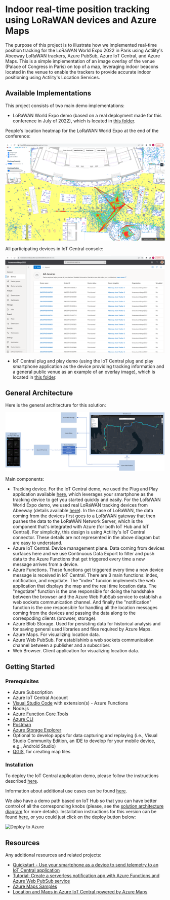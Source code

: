 # Indoor real-time position tracking using LoRaWAN devices and Azure Maps

The purpose of this project is to illustrate how we implemented real-time position tracking for the LoRaWAN World Expo 2022 in Paris using Actility's Abeeway LoRaWAN trackers, Azure PubSub, Azure IoT Central, and Azure Maps. This is a simple implementation of an image overlay of the venue (Palace of Congress in Paris) on top of a map, leveraging indoor beacons located in the venue to enable the trackers to provide accurate indoor positioning using Actility's Location Services.

## Available Implementations

This project consists of two main demo implementations:

* LoRaWAN World Expo demo (based on a real deployment made for this conference in July of 2022), which is located in [this folder](src/realtime-azuremaps-update-lwe).

People's location heatmap for the LoRaWAN World Expo at the end of the conference:

![](images/lwe_heatmap.png)

All participating devices in IoT Central console:

![](images/lwe_iotc_alldevices.png)

* IoT Central plug and play demo (using the IoT Central plug and play smartphone application as the device providing tracking information and a general public venue as an example of an overlay image), which is located in [this folder](src/realtime-azuremaps-update-iotcentraldemo).

## General Architecture

Here is the general architecture for this solution:

![](images/IndoorRealTimePositionTracking_AzureMaps_IoTCentral.png)

Main components:

* Tracking device. For the IoT Central demo, we used the Plug and Play application available [here](https://docs.microsoft.com/en-us/azure/iot-fundamentals/iot-phone-app-how-to), which leverages your smartphone as the tracking device to get you started quickly and easily. For the LoRaWAN World Expo demo, we used real LoRaWAN tracking devices from Abeeway (details available [here](https://www.abeeway.com/smart-badge/)). In the case of LoRaWAN, the data coming from the devices first goes to a LoRaWAN gateway that then pushes the data to the LoRaWAN Network Server, which is the component that's integrated with Azure (for both IoT Hub and IoT Central). For simplicity, this design is using Actility's IoT Central connector. These details are not represented in the above diagram but are easy to understand.
* Azure IoT Central. Device management plane. Data coming from devices surfaces here and we use Continuous Data Export to filter and push data to the Azure Functions that get triggered every time a new message arrives from a device.
* Azure Functions. These functions get triggered every time a new device message is received in IoT Central. There are 3 main functions: index, notification, and negotiate. The "index" funcion implements the web application that displays the map and the real time location data. The "negotiate" function is the one responsible for doing the handshake between the browser and the Azure Web PubSub service to establish a web sockets communication channel. And finally the "notification" function is the one responsible for handling all the location messages coming from the devices and passing the data along to the correspoding clients (browser, storage).
* Azure Blob Storage. Used for persisting data for historical analysis and for saving general used libraries and files required by Azure Maps.
* Azure Maps. For visualizing location data.
* Azure Web PubSub. For establishinb a web sockets communication channel between a publisher and a subscriber.
* Web Browser. Client application for visualizing location data.

## Getting Started

### Prerequisites

- Azure Subscription
- Azure IoT Central Account
- [Visual Studio Code](https://code.visualstudio.com/) with extension(s) - Azure Functions
- Node.js
- [Azure Function Core Tools](https://github.com/Azure/azure-functions-core-tools#installing)
- [Azure CLI](https://docs.microsoft.com/en-us/cli/azure/)
- [Postman](https://www.postman.com/downloads/)
- [Azure Storage Explorer](https://azure.microsoft.com/en-us/features/storage-explorer/)
- Optional to develop apps for data capturing and replaying (i.e., Visual Studio Community Edition, an IDE to develop for your mobile device, e.g., Android Studio)
- [QGIS](https://qgis.org/en/site/), for creating map tiles

### Installation

To deploy the IoT Central application demo, please follow the instructions described [here](docs/Indoor%20real-time%20position%20tracking%20using%20Azure%20Maps%20and%20IoT%20Central%20-%20Deployment%20Instructions.docx).

Information about additional use cases can be found [here](docs/Azure-Maps-IoT-Central-Demo.pptx).

We also have a demo path based on IoT Hub so that you can have better control of all the corresponding knobs (please, see the [solution architecture diagram](docs/Azure-Maps-RealTime-Tracking-Demo-Architecture.pptx) for more details). Installation instructions for this version can be found [here](docs/Indoor%20real-time%20position%20tracking%20using%20Azure%20Maps%20and%20IoT%20Hub%20-%20Deployment%20Instructions.docx), or you could just click on the deploy button below:

![Deploy to Azure](https://aka.ms/deploytoazurebutton)

## Resources

Any additional resources and related projects:

- [Quickstart - Use your smartphone as a device to send telemetry to an IoT Central application](https://docs.microsoft.com/en-us/azure/iot-central/core/quick-deploy-iot-central)
- [Tutorial: Create a serverless notification app with Azure Functions and Azure Web PubSub service](https://docs.microsoft.com/en-us/azure/azure-web-pubsub/tutorial-serverless-notification?tabs=javascript)
- [Azure Maps Samples](https://samples.azuremaps.com/)
- [Location and Maps in Azure IoT Central powered by Azure Maps](https://azure.microsoft.com/en-us/blog/location-and-maps-in-azure-iot-central-powered-by-azure-maps/)
